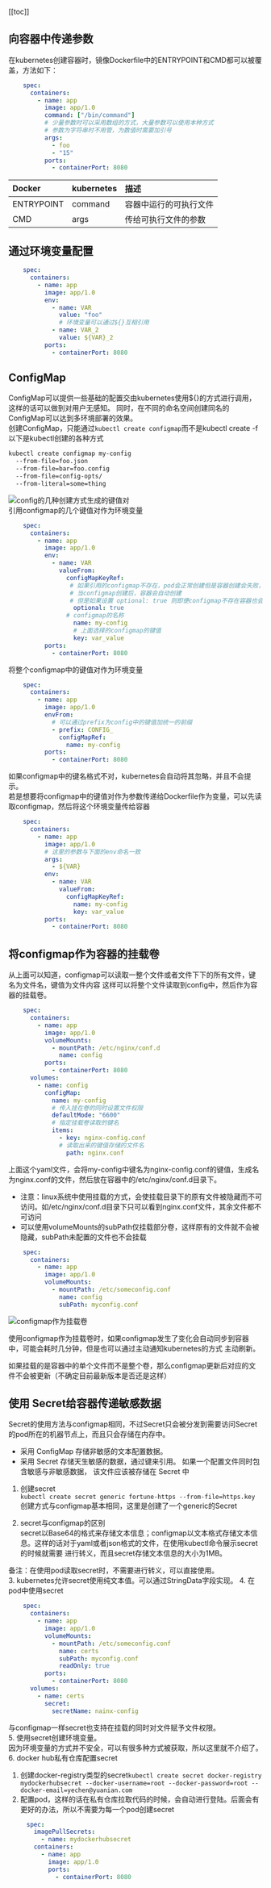 [[toc]]
## 向容器中传递参数
在kubernetes创建容器时，镜像Dockerfile中的ENTRYPOINT和CMD都可以被覆盖，方法如下：
```yaml
    spec:
      containers:
        - name: app
          image: app/1.0
          command: ["/bin/command"]
          # 少量参数时可以采用数组的方式，大量参数可以使用本种方式
          # 参数为字符串时不用管，为数值时需要加引号
          args:
            - foo
            - "15"
          ports:
            - containerPort: 8080
```
|Docker  | kubernetes|  描述| 
|:------- |:-------|:-------|
| ENTRYPOINT | command |容器中运行的可执行文件  | 
| CMD | args | 传给可执行文件的参数 |  
## 通过环境变量配置
```yaml
    spec:
      containers:
        - name: app
          image: app/1.0
          env:
            - name: VAR
              value: "foo"
              # 环境变量可以通过${}互相引用
            - name: VAR_2
              value: ${VAR}_2
          ports:
            - containerPort: 8080
```
## ConfigMap
ConfigMap可以提供一些基础的配置交由kubernetes使用${}的方式进行调用，这样的话可以做到对用户无感知。
同时，在不同的命名空间创建同名的ConfigMap可以达到多环境部署的效果。  
创建ConfigMap，只能通过`kubectl create configmap`而不是kubectl create -f  
以下是kubectl创建的各种方式
```bash
kubectl create configmap my-config
  --from-file=foo.json
  --from-file=bar=foo.config
  --from-file=config-opts/
  --from-literal=some=thing
```
![config的几种创建方式生成的键值对](../images/1577951749(1).jpg)  
引用configmap的几个键值对作为环境变量
```yaml
    spec:
      containers:
        - name: app
          image: app/1.0
          env:
            - name: VAR
              valueFrom:
                configMapKeyRef:
                 # 如果引用的configmap不存在，pod会正常创建但是容器创建会失败，
                 # 当configmap创建后，容器会自动创建
                 # 但是如果设置 optional: true 则即便configmap不存在容器也会正常创建
                  optional: true                
                # configmap的名称
                  name: my-config
                  # 上面选择的configmap的键值
                  key: var_value
          ports:
            - containerPort: 8080
```
将整个configmap中的键值对作为环境变量
````yaml
    spec:
      containers:
        - name: app
          image: app/1.0
          envFrom:
            # 可以通过prefix为config中的键值加统一的前缀
            - prefix: CONFIG_
              configMapRef:
                name: my-config
          ports:
            - containerPort: 8080
````
如果configmap中的键名格式不对，kubernetes会自动将其忽略，并且不会提示。  
若是想要将configmap中的键值对作为参数传递给Dockerfile作为变量，可以先读取configmap，然后将这个环境变量传给容器
```yaml
    spec:
      containers:
        - name: app
          image: app/1.0
          # 这里的参数与下面的env命名一致
          args:
            - ${VAR}
          env:
            - name: VAR
              valueFrom:
                configMapKeyRef:
                  name: my-config
                  key: var_value
          ports:
            - containerPort: 8080
```
## 将configmap作为容器的挂载卷
从上面可以知道，configmap可以读取一整个文件或者文件下下的所有文件，键名为文件名，键值为文件内容
这样可以将整个文件读取到config中，然后作为容器的挂载卷。
```yaml
    spec:
      containers:
        - name: app
          image: app/1.0
          volumeMounts:
            - mountPath: /etc/nginx/conf.d
              name: config
          ports:
            - containerPort: 8080
      volumes:
        - name: config
          configMap: 
            name: my-config
            # 传入挂在卷的同时设置文件权限
            defaultMode: "6600"            
            # 指定挂载卷读取的键名
            items:
              - key: nginx-config.conf
              # 读取出来的键值存储的文件名
                path: nginx.conf            
```
上面这个yaml文件，会将my-config中键名为nginx-config.conf的键值，生成名为nginx.conf的文件，然后放在容器中的/etc/nginx/conf.d目录下。  

+ 注意：linux系统中使用挂载的方式，会使挂载目录下的原有文件被隐藏而不可访问。如/etc/nginx/conf.d目录下只可以看到nginx.conf文件，其余文件都不可访问
+ 可以使用volumeMounts的subPath仅挂载部分卷，这样原有的文件就不会被隐藏，subPath未配置的文件也不会挂载
```yaml
    spec:
      containers:
        - name: app
          image: app/1.0
          volumeMounts:
            - mountPath: /etc/someconfig.conf
              name: config
              subPath: myconfig.conf
```
![configmap作为挂载卷](../images/1577955313(1).jpg)  

使用configmap作为挂载卷时，如果configmap发生了变化会自动同步到容器中，可能会耗时几分钟，但是也可以通过主动通知kubernetes的方式
主动刷新。

如果挂载的是容器中的单个文件而不是整个卷，那么configmap更新后对应的文件不会被更新（不确定目前最新版本是否还是这样）  
## 使用 Secret给容器传递敏感数据
Secret的使用方法与configmap相同，不过Secret只会被分发到需要访问Secret的pod所在的机器节点上，而且只会存储在内存中。  
+ 采用 ConfigMap 存储非敏感的文本配置数据。
+ 采用 Secret 存储天生敏感的数据，通过键来引用。 如果一个配置文件同时包含敏感与非敏感数据， 该文件应该被存储在 Secret 中

1. 创建secret  
`kubectl create secret generic fortune-https --from-file=https.key`  
创建方式与configmap基本相同，这里是创建了一个generic的Secret

2. secret与configmap的区别  
secret以Base64的格式来存储文本信息；configmap以文本格式存储文本信息。这样的话对于yaml或者json格式的文件，在使用kubectl命令展示secret的时候就需要
进行转义，而且secret存储文本信息的大小为1MB。
  
备注：在使用pod读取secret时，不需要进行转义，可以直接使用。  
3. kubernetes允许secret使用纯文本值。可以通过StringData字段实现。
4. 在pod中使用secret
```yaml
    spec:
      containers:
        - name: app
          image: app/1.0
          volumeMounts:
            - mountPath: /etc/someconfig.conf
              name: certs
              subPath: myconfig.conf
              readOnly: true
          ports:
            - containerPort: 8080
      volumes:
        - name: certs
          secret:
            secretName: nainx-config
```
与configmap一样secret也支持在挂载的同时对文件赋予文件权限。  
5. 使用secret创建环境变量。  
因为环境变量的方式并不安全，可以有很多种方式被获取，所以这里就不介绍了。  
6.  docker hub私有仓库配置secret  
   1. 创建docker-registry类型的secret`kubectl create secret docker-registry mydockerhubsecret --docker-username=root --docker-password=root --docker-email=yechen@yuanian.com`
   2. 配置pod，这样的话在私有仓库拉取代码的时候，会自动进行登陆。后面会有更好的办法，所以不需要为每一个pod创建secret
   ```yaml
        spec:
          imagePullSecrets:
            - name: mydockerhubsecret
          containers:
            - name: app
              image: app/1.0
              ports:
                - containerPort: 8080
```
   
 

